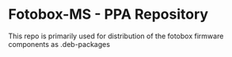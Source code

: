 # Fotobox-MS - PPA Repository
This repo is primarily used for distribution of the fotobox firmware components as .deb-packages
